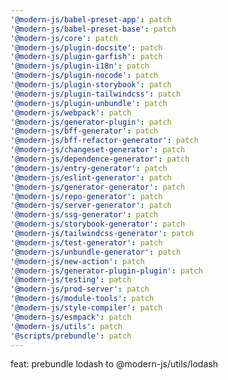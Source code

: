```yaml
---
'@modern-js/babel-preset-app': patch
'@modern-js/babel-preset-base': patch
'@modern-js/core': patch
'@modern-js/plugin-docsite': patch
'@modern-js/plugin-garfish': patch
'@modern-js/plugin-i18n': patch
'@modern-js/plugin-nocode': patch
'@modern-js/plugin-storybook': patch
'@modern-js/plugin-tailwindcss': patch
'@modern-js/plugin-unbundle': patch
'@modern-js/webpack': patch
'@modern-js/generator-plugin': patch
'@modern-js/bff-generator': patch
'@modern-js/bff-refactor-generator': patch
'@modern-js/changeset-generator': patch
'@modern-js/dependence-generator': patch
'@modern-js/entry-generator': patch
'@modern-js/eslint-generator': patch
'@modern-js/generator-generator': patch
'@modern-js/repo-generator': patch
'@modern-js/server-generator': patch
'@modern-js/ssg-generator': patch
'@modern-js/storybook-generator': patch
'@modern-js/tailwindcss-generator': patch
'@modern-js/test-generator': patch
'@modern-js/unbundle-generator': patch
'@modern-js/new-action': patch
'@modern-js/generator-plugin-plugin': patch
'@modern-js/testing': patch
'@modern-js/prod-server': patch
'@modern-js/module-tools': patch
'@modern-js/style-compiler': patch
'@modern-js/esmpack': patch
'@modern-js/utils': patch
'@scripts/prebundle': patch
---
```


feat: prebundle lodash to @modern-js/utils/lodash
